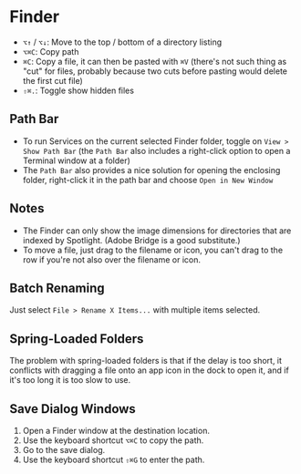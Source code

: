 # Finder

- `⌥↑` / `⌥↓`: Move to the top / bottom of a directory listing
- `⌥⌘C`: Copy path
- `⌘C`: Copy a file, it can then be pasted with `⌘V` (there's not such thing as "cut" for files, probably because two cuts before pasting would delete the first cut file)
- `⇧⌘.`: Toggle show hidden files

## Path Bar

- To run Services on the current selected Finder folder, toggle on `View > Show Path Bar` (the `Path Bar` also includes a right-click option to open a Terminal window at a folder)
- The `Path Bar` also provides a nice solution for opening the enclosing folder, right-click it in the path bar and choose `Open in New Window`

## Notes

- The Finder can only show the image dimensions for directories that are indexed by Spotlight. (Adobe Bridge is a good substitute.)
- To move a file, just drag to the filename or icon, you can't drag to the row if you're not also over the filename or icon.

## Batch Renaming

Just select `File > Rename X Items...` with multiple items selected.

## Spring-Loaded Folders

The problem with spring-loaded folders is that if the delay is too short, it conflicts with dragging a file onto an app icon in the dock to open it, and if it's too long it is too slow to use.

## Save Dialog Windows

1. Open a Finder window at the destination location.
2. Use the keyboard shortcut `⌥⌘C` to copy the path.
3. Go to the save dialog.
3. Use the keyboard shortcut `⇧⌘G` to enter the path.
